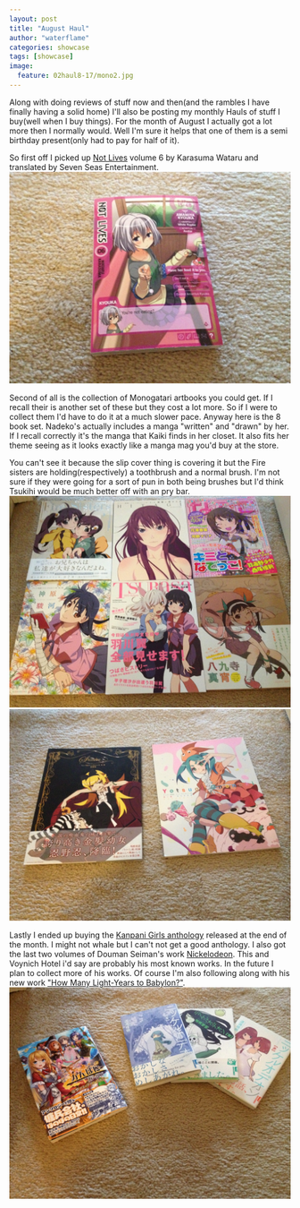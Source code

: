 ```yaml
---
layout: post
title: "August Haul"
author: "waterflame"
categories: showcase
tags: [showcase]
image:
  feature: 02haul8-17/mono2.jpg
---
```


Along with doing reviews of stuff now and then(and the rambles I have finally having a solid home) I'll also be posting my monthly Hauls of stuff I buy(well when I buy things). For the month of August I actually got a lot more then I normally would. Well I'm sure it helps that one of them is a semi birthday present(only had to pay for half of it).

So first off I picked up [Not Lives](https://www.mangaupdates.com/series.html?id=67910) volume 6 by Karasuma Wataru and translated by Seven Seas Entertainment.
![[NL6 Cover image]](/assets/img/02haul8-17/nl6.jpg)

Second of all is the collection of Monogatari artbooks you could get. If I recall their is another set of these but they cost a lot more. So if I were to collect them I'd have to do it at a much slower pace. Anyway here is the 8 book set. Nadeko's actually includes a manga "written" and "drawn" by her. If I recall correctly it's the manga that Kaiki finds in her closet. It also fits her theme seeing as it looks exactly like a manga mag you'd buy at the store.

You can't see it because the slip cover thing is covering it but the Fire sisters are holding(respectively) a toothbrush and a normal brush. I'm not sure if they were going for a sort of pun in both being brushes but I'd think Tsukihi would be much better off with an pry bar.
![[Mono books part 1 image]](/assets/img/02haul8-17/mono1.jpg)
![[Mono books part 2 image]](/assets/img/02haul8-17/mono2.jpg)

Lastly I ended up buying the [Kanpani Girls anthology](https://www.amazon.co.jp/dp/4048927906) released at the end of the month. I might not whale but I can't not get a good anthology. I also got the last two volumes of Douman Seiman's work [Nickelodeon](https://www.mangaupdates.com/series.html?id=58407). This and Voynich Hotel i'd say are probably his most known works. In the future I plan to collect more of his works. Of course I'm also following along with his new work ["How Many Light-Years to Babylon?"](https://www.mangaupdates.com/series.html?id=138840).
![[Kanpani Girls and Nickelodeon image]](/assets/img/02haul8-17/kn.jpg)

